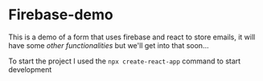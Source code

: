 # Firebase-demo

This is a demo of a form that uses firebase and react to store emails, it will have some *other functionalities* but we'll get into that soon...

To start the project I used the ``npx create-react-app`` command to start development 
